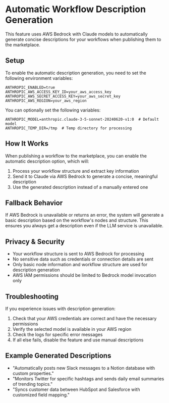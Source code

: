 # Automatic Workflow Description Generation

This feature uses AWS Bedrock with Claude models to automatically generate concise descriptions for your workflows when publishing them to the marketplace.

## Setup

To enable the automatic description generation, you need to set the following environment variables:

```
ANTHROPIC_ENABLED=true
ANTHROPIC_AWS_ACCESS_KEY_ID=your_aws_access_key
ANTHROPIC_AWS_SECRET_ACCESS_KEY=your_aws_secret_key
ANTHROPIC_AWS_REGION=your_aws_region
```

You can optionally set the following variables:
```
ANTHROPIC_MODEL=anthropic.claude-3-5-sonnet-20240620-v1:0  # Default model
ANTHROPIC_TEMP_DIR=/tmp  # Temp directory for processing
```

## How It Works

When publishing a workflow to the marketplace, you can enable the automatic description option, which will:

1. Process your workflow structure and extract key information
2. Send it to Claude via AWS Bedrock to generate a concise, meaningful description
3. Use the generated description instead of a manually entered one

## Fallback Behavior

If AWS Bedrock is unavailable or returns an error, the system will generate a basic description based on the workflow's nodes and structure. This ensures you always get a description even if the LLM service is unavailable.

## Privacy & Security

- Your workflow structure is sent to AWS Bedrock for processing
- No sensitive data such as credentials or connection details are sent
- Only basic node information and workflow structure are used for description generation
- AWS IAM permissions should be limited to Bedrock model invocation only

## Troubleshooting

If you experience issues with description generation:

1. Check that your AWS credentials are correct and have the necessary permissions
2. Verify the selected model is available in your AWS region
3. Check the logs for specific error messages
4. If all else fails, disable the feature and use manual descriptions

## Example Generated Descriptions

- "Automatically posts new Slack messages to a Notion database with custom properties."
- "Monitors Twitter for specific hashtags and sends daily email summaries of trending topics."
- "Syncs customer data between HubSpot and Salesforce with customized field mapping." 
